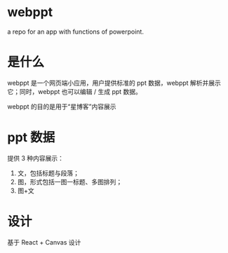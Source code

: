 # webppt
a repo for an app with functions of powerpoint.

# 是什么

webppt 是一个网页端小应用，用户提供标准的 ppt 数据，webppt 解析并展示它；同时，webppt 也可以编辑 / 生成 ppt 数据。

webppt 的目的是用于“星博客”内容展示

# ppt 数据

提供 3 种内容展示：
1. 文，包括标题与段落；
2. 图，形式包括一图一标题、多图排列；
3. 图+文

# 设计

基于 React + Canvas 设计
